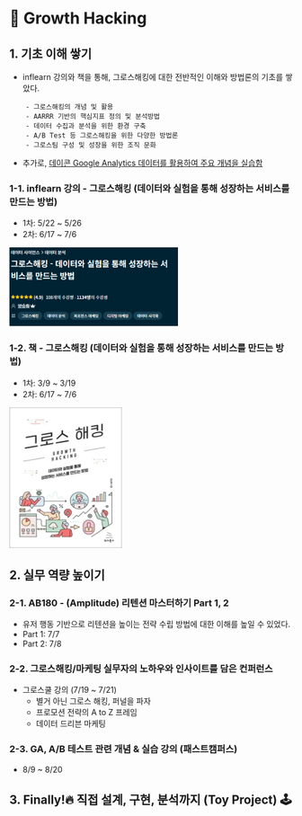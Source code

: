 # :seedling: Growth Hacking

## 1. 기초 이해 쌓기
- inflearn 강의와 책을 통해, 그로스해킹에 대한 전반적인 이해와 방법론의 기초를 쌓았다.
```
	- 그로스해킹의 개념 및 활용
	- AARRR 기반의 핵심지표 정의 및 분석방법
	- 데이터 수집과 분석을 위한 환경 구축
	- A/B Test 등 그로스해킹을 위한 다양한 방법론
	- 그로스팀 구성 및 성장을 위한 조직 문화
```
- 추가로, [데이콘 Google Analytics 데이터를 활용하여 주요 개념을 실습함](https://github.com/ssujeong/User_Acquisition-Retention)

### 1-1. inflearn 강의 - 그로스해킹 (데이터와 실험을 통해 성장하는 서비스를 만드는 방법)
- 1차: 5/22 ~ 5/26
- 2차: 6/17 ~ 7/6
<img src="./image/inflearn_growth_hacking_header.PNG" width="300">

### 1-2. 책 - 그로스해킹 (데이터와 실험을 통해 성장하는 서비스를 만드는 방법)
- 1차: 3/9 ~ 3/19
- 2차: 6/17 ~ 7/6
<img src="./image/book_growth_hacking.jpg" width="200" height="250">


## 2. 실무 역량 높이기
### 2-1. AB180 - (Amplitude) 리텐션 마스터하기 Part 1, 2
- 유저 행동 기반으로 리텐션을 높이는 전략 수립 방법에 대한 이해를 높일 수 있었다.
- Part 1: 7/7
- Part 2: 7/8
 
### 2-2. 그로스해킹/마케팅 실무자의 노하우와 인사이트를 담은 컨퍼런스
- 그로스쿨 강의 (7/19 ~ 7/21)
	- 별거 아닌 그로스 해킹, 퍼널을 파자
	- 프로모션 전략의 A to Z 프레임
	- 데이터 드리븐 마케팅

### 2-3.  GA, A/B 테스트 관련 개념 & 실습 강의 (패스트캠퍼스)
- 8/9 ~ 8/20

## 3. Finally!🔥 직접 설계, 구현, 분석까지 (Toy Project) 🕹

